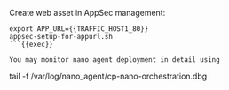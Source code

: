
Create web asset in AppSec management:
```
export APP_URL={{TRAFFIC_HOST1_80}}
appsec-setup-for-appurl.sh
```{{exec}} 

You may monitor nano agent deployment in detail using
```
tail -f /var/log/nano_agent/cp-nano-orchestration.dbg
```{{exec}} 
